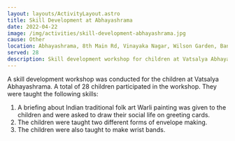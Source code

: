 ```yaml
---
layout: layouts/ActivityLayout.astro
title: Skill Development at Abhayashrama
date: 2022-04-22
image: /img/activities/skill-development-abhayashrama.jpg
cause: Other
location: Abhayashrama, 8th Main Rd, Vinayaka Nagar, Wilson Garden, Bangalore - 560027
served: 28
description: Skill development workshop for children at Vatsalya Abhayashrama
---
```


A skill development workshop was conducted for the children at Vatsalya Abhayashrama. A total of 28 children participated in the workshop. They were taught the following skills:

1. A briefing about Indian traditional folk art Warli painting was given to the children and were asked to draw their social life on greeting cards.
1. The children were taught two different forms of envelope making.
1. The children were also taught to make wrist bands.
